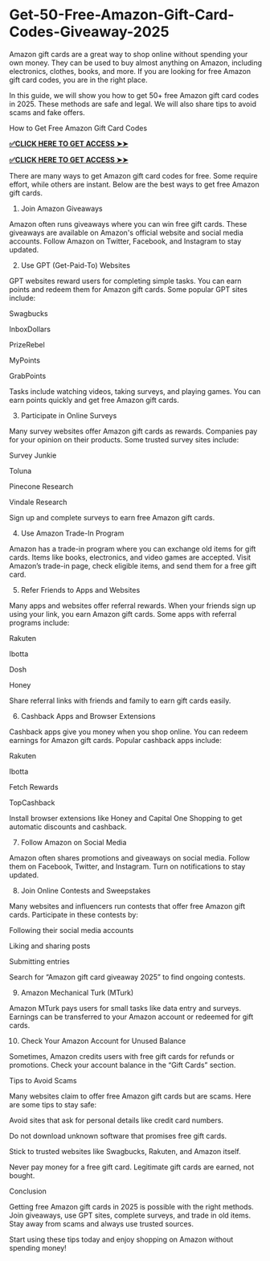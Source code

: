 # Get-50-Free-Amazon-Gift-Card-Codes-Giveaway-2025
Amazon gift cards are a great way to shop online without spending your own money. They can be used to buy almost anything on Amazon, including electronics, clothes, books, and more. If you are looking for free Amazon gift card codes, you are in the right place.

In this guide, we will show you how to get 50+ free Amazon gift card codes in 2025. These methods are safe and legal. We will also share tips to avoid scams and fake offers.

How to Get Free Amazon Gift Card Codes

**[✅CLICK HERE TO GET ACCESS ➤➤](https://tinyurl.com/Amazoncared3333)**

**[✅CLICK HERE TO GET ACCESS ➤➤](https://tinyurl.com/Amazoncared3333)**

There are many ways to get Amazon gift card codes for free. Some require effort, while others are instant. Below are the best ways to get free Amazon gift cards.

1. Join Amazon Giveaways

Amazon often runs giveaways where you can win free gift cards. These giveaways are available on Amazon's official website and social media accounts. Follow Amazon on Twitter, Facebook, and Instagram to stay updated.

2. Use GPT (Get-Paid-To) Websites

GPT websites reward users for completing simple tasks. You can earn points and redeem them for Amazon gift cards. Some popular GPT sites include:

Swagbucks

InboxDollars

PrizeRebel

MyPoints

GrabPoints

Tasks include watching videos, taking surveys, and playing games. You can earn points quickly and get free Amazon gift cards.

3. Participate in Online Surveys

Many survey websites offer Amazon gift cards as rewards. Companies pay for your opinion on their products. Some trusted survey sites include:

Survey Junkie

Toluna

Pinecone Research

Vindale Research

Sign up and complete surveys to earn free Amazon gift cards.

4. Use Amazon Trade-In Program

Amazon has a trade-in program where you can exchange old items for gift cards. Items like books, electronics, and video games are accepted. Visit Amazon’s trade-in page, check eligible items, and send them for a free gift card.

5. Refer Friends to Apps and Websites

Many apps and websites offer referral rewards. When your friends sign up using your link, you earn Amazon gift cards. Some apps with referral programs include:

Rakuten

Ibotta

Dosh

Honey

Share referral links with friends and family to earn gift cards easily.

6. Cashback Apps and Browser Extensions

Cashback apps give you money when you shop online. You can redeem earnings for Amazon gift cards. Popular cashback apps include:

Rakuten

Ibotta

Fetch Rewards

TopCashback

Install browser extensions like Honey and Capital One Shopping to get automatic discounts and cashback.

7. Follow Amazon on Social Media

Amazon often shares promotions and giveaways on social media. Follow them on Facebook, Twitter, and Instagram. Turn on notifications to stay updated.

8. Join Online Contests and Sweepstakes

Many websites and influencers run contests that offer free Amazon gift cards. Participate in these contests by:

Following their social media accounts

Liking and sharing posts

Submitting entries

Search for “Amazon gift card giveaway 2025” to find ongoing contests.

9. Amazon Mechanical Turk (MTurk)

Amazon MTurk pays users for small tasks like data entry and surveys. Earnings can be transferred to your Amazon account or redeemed for gift cards.

10. Check Your Amazon Account for Unused Balance

Sometimes, Amazon credits users with free gift cards for refunds or promotions. Check your account balance in the “Gift Cards” section.

Tips to Avoid Scams

Many websites claim to offer free Amazon gift cards but are scams. Here are some tips to stay safe:

Avoid sites that ask for personal details like credit card numbers.

Do not download unknown software that promises free gift cards.

Stick to trusted websites like Swagbucks, Rakuten, and Amazon itself.

Never pay money for a free gift card. Legitimate gift cards are earned, not bought.

Conclusion

Getting free Amazon gift cards in 2025 is possible with the right methods. Join giveaways, use GPT sites, complete surveys, and trade in old items. Stay away from scams and always use trusted sources.

Start using these tips today and enjoy shopping on Amazon without spending money!


